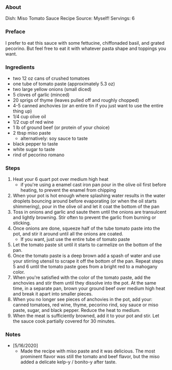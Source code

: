 ### About
Dish: Miso Tomato Sauce
Recipe Source: Myself! 
Servings: 6

### Preface
I prefer to eat this sauce with some fettucine, chiffonaded basil, and grated pecorino. But feel free to eat it with whatever pasta shape and toppings you want.

### Ingredients
- two 12 oz cans of crushed tomatoes 
- one tube of tomato paste (approximately 5.3 oz)
- two large yellow onions (small diced)
- 5 cloves of garlic (minced)
- 20 sprigs of thyme (leaves pulled off and roughly chopped)
- 4-5 canned anchovies (or an entire tin if you just want to use the entire thing up)
- 1/4 cup olive oil 
- 1/2 cup of red wine
- 1 lb of ground beef (or protein of your choice)
- 2 tbsp miso paste
    - alternatively: soy sauce to taste
- black pepper to taste
- white sugar to taste
- rind of pecorino romano

### Steps
1) Heat your 6 quart pot over medium high heat
    - if you're using a enamel cast iron pan pour in the olive oil first before heating, to prevent the enamel from chipping
2) When your pot is hot enough where splashing water results in the water droplets bouncing around before evaporating (or when the oil starts shimmering), pour in the olive oil and let it coat the bottom of the pan
3) Toss in onions and garlic and saute them until the onions are transulcent and lightly browning. Stir often to prevent the garlic from burning or sticking.
4) Once onions are done, squeeze half of the tube tomato paste into the pot, and stir it around until all the onions are coated. 
    - If you want, just use the entire tube of tomato paste
5) Let the tomato paste sit until it starts to carmelize on the bottom of the pan.
6) Once the tomato paste is a deep brown add a spash of water and use your stirring utensil to scrape it off the bottom of the pan. Repeat steps 5 and 6 until the tomato paste goes from a bright red to a mahogany color.
7) When you're satisfied with the color of the tomato paste, add the anchovies and stir them until they dissolve into the pot. At the same time, in a separate pan, brown your ground beef over medium high heat and break it apart into smaller pieces. 
8) When you no longer see pieces of anchovies in the pot, add your: canned tomatoes, red wine, thyme, pecorino rind, soy sauce or miso paste, sugar, and black pepper. Reduce the heat to medium.
9) When the meat is sufficiently browned, add it to your pot and stir. Let the sauce cook partially covered for 30 minutes.


### Notes
- [5/16/2020] 
    - Made the recipe with miso paste and it was delicious. The most prominent flavor was still the tomato and beef flavor, but the miso added a delicate kelp-y / bonito-y after taste.